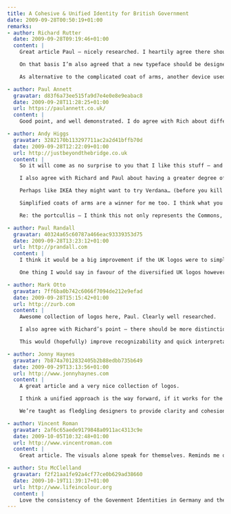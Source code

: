 ```yaml
---
title: A Cohesive & Unified Identity for British Government
date: 2009-09-28T00:50:19+01:00
remarks:
- author: Richard Rutter
  date: 2009-09-28T09:19:46+01:00
  content: |
    Great article Paul – nicely researched. I heartily agree there should be more consistency across the UK Government ‘brand’. Partly because some of the ministries’ identities are terrible vis. Department for Transport, but also because we the public should be able to tell at a glance when we’re dealing with a Government department.

    On that basis I’m also agreed that a new typeface should be designed. Gill Sans would probably be appropriate but its distribution, and use by the BBC, is too prevalent. That said I also think that the German and Dutch governments have taken their branding too far – I do believe that the various ministries should have different visual identies, even if it’s just differing colour schemes as in Northern Ireland.

    As alternative to the complicated coat of arms, another device used by the UK Government has been the crowned portcullis, although I think that may refer specifically to the House of Commons.

- author: Paul Annett
  gravatar: d83f6a73ee515fa9d7e4e0e8e9eabac8
  date: 2009-09-28T11:28:25+01:00
  url: https://paulannett.co.uk/
  content: |
    Good point, and well demonstrated. I do agree with Rich about different visual identities between agencies. I’d also like to see a redrawn and simplified coat of arms along the same lines as the USA’s simplified eagle seal. Get on the case! ;-)

- author: Andy Higgs
  gravatar: 3282170b113297711ac2a2d41bffb70d
  date: 2009-09-28T12:22:09+01:00
  url: http://justbeyondthebridge.co.uk
  content: |
    So it will come as no surprise to you that I like this stuff – and it’s fascinating you’ve pulled this all together as I’ve never really thought to compare national government identities like this.

    I also agree with Richard and Paul about having a greater degree of separation – it becomes really noticeable as a foreigner looking at the German branding that it’s hard to tell one from another – though I’m not exactly their key audience!

    Perhaps like IKEA they might want to try Verdana… (before you kill me, I am joking) – I too think Gill Sans is a little too loaded as it is, and it would be better to go for something new. Johnston of course is considered an archetypal British font, and demonstrates that with a bit of care you can produce a good variation – perhaps a new one for C21st?

    Simplified coats of arms are a winner for me too. I think what you have there is a little fussy, but I’d agree a degree of consistency as you propose wouldn’t go amiss. That said, anything that drew the glut of disparate identities together would be an improvement.

    Re: the portcullis – I think this not only represents the Commons, but Parliament as a whole. It also used to be used for Customs & Excise before that was abolished. Not sure of it’s origins or which portcullis it actually represents (if any).

- author: Paul Randall
  gravatar: 40324a65c60787a466eac93339353d75
  date: 2009-09-28T13:23:12+01:00
  url: http://prandall.com
  content: |
    I think it would be a big improvement if the UK logos were to simplify the colour scheme to create a more coherent look firstly.

    One thing I would say in favour of the diversified UK logos however is that they add a bit of character, whereas the monochromatic style looks a little too clinical.

- author: Mark Otto
  gravatar: 7ff6ba0b742c6066f7094de212e9efad
  date: 2009-09-28T15:15:42+01:00
  url: http://zurb.com
  content: |
    Awesome collection of logos here, Paul. Clearly well researched.

    I also agree with Richard’s point – there should be more distinction between each departments’ logos. I’d argue that one could create a suite of brandmarks with slight variation while maintaining a cohesive presentation.

    This would (hopefully) improve recognizability and quick interpretation of what each logo represents.

- author: Jonny Haynes
  gravatar: 7b874a7012832405b2b88edbb735b649
  date: 2009-09-29T13:13:56+01:00
  url: http://www.jonnyhaynes.com
  content: |
    A great article and a very nice collection of logos.

    I think a unified approach is the way forward, if it works for the NHS, why can’t it work for the whole governement?

    We’re taught as fledgling designers to provide clarity and cohesion, one single crisp wordmark/logo would provide this.

- author: Vincent Roman
  gravatar: 2af6c65aede9179848a0911ac4313c9e
  date: 2009-10-05T10:32:48+01:00
  url: http://www.vincentroman.com
  content: |
    Great article. The visuals alone speak for themselves. Reminds me of the great piece just published in Wired on CraigsList design.

- author: Stu McClelland
  gravatar: f2f21aa1fe92a4cf77ce0b629ad38660
  date: 2009-10-19T11:39:17+01:00
  url: http://www.lifeincolour.org
  content: |
    Love the consistency of the Govenment Identities in Germany and the Netherlands. I’m embarrassed of the Identites for Britain though. The designers could have done so much better. Not sure if it’s the designers fault, or the higher-ups in the government that wanted really bland design
---
```

